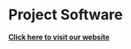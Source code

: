 # Project Software

[**Click here to visit our website**](https://cepdnaclk.github.io/e16-3yp-digital-signage-based-user-targeted-advertising/)


